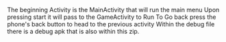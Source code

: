 The beginning Activity is the MainActivity that will run the main menu
Upon pressing start it will pass to the GameActivity to Run
To Go back press the phone's back button to head to the previous activity 
Within the debug file there is a debug apk that is also within this zip.